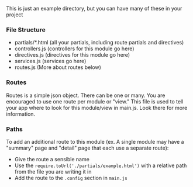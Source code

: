 This is just an example directory, but you can have many of these in your project

### File Structure

+ partials/\*.html (all your partials, including route partials and directives)
+ controllers.js (controllers for this module go here)
+ directives.js (directives for this module go here)
+ services.js (services go here)
+ routes.js (More about routes below)

### Routes

Routes is a simple json object. There can be one or many. You are encouraged to use one route per module or "view." 
This file is used to tell your app where to look for this module/view in main.js. Look there for more information.

### Paths

To add an additional route to this module (ex. A single module may have a "summary" page and "detail" page that each use a separate route):

+ Give the route a sensible name
+ Use the `require.toUrl('./partials/example.html')` with a relative path from the file you are writing it in
+ Add the route to the `.config` section in `main.js`

